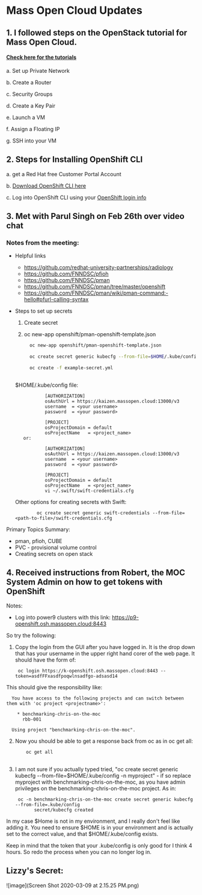 # Mass Open Cloud Updates

## 1. I followed steps on the OpenStack tutorial for Mass Open Cloud.
#### [Check here for the tutorials](https://github.com/CCI-MOC/moc-public/wiki/OpenStack-Tutorial-Index)

  a. Set up Private Network

  b. Create a Router

  c. Security Groups

  d. Create a Key Pair

  e. Launch a VM

  f. Assign a Floating IP

  g. SSH into your VM

 ## 2. Steps for Installing OpenShift CLI
  
  a. get a Red Hat free Customer Portal Account

  b. [Download OpenShift CLI here](https://access.redhat.com/downloads/content/290/ver=4.3/rhel---8/4.3.3/x86_64/product-software)

  c. Log into OpenShift CLI using your [OpenShift login info](https://docs.openshift.com/container-platform/3.9/cli_reference/get_started_cli.html)
    
    
 ## 3. Met with Parul Singh on Feb 26th over video chat
 
 ### Notes from the meeting:
 - Helpful links
    - https://github.com/redhat-university-partnerships/radiology
    - https://github.com/FNNDSC/pfioh
    - https://github.com/FNNDSC/pman
    - https://github.com/FNNDSC/pman/tree/master/openshift
    - https://github.com/FNNDSC/pman/wiki/pman-command:-hello#pfurl-calling-syntax
    
    
 - Steps to set up secrets
 
      1. Create secret

      2. oc new-app openshift/pman-openshift-template.json
        
          ```bash
            oc new-app openshift/pman-openshift-template.json
            
            oc create secret generic kubecfg --from-file=$HOME/.kube/config -n myproject
            
            oc create -f example-secret.yml 
            
          ```

      $HOME/.kube/config file: 

                  [AUTHORIZATION]
                  osAuthUrl = https://kaizen.massopen.cloud:13000/v3
                  username  = <your username>
                  password  = <your password>

                  [PROJECT]
                  osProjectDomain = default
                  osProjectName   = <project_name>
          or: 

                  [AUTHORIZATION]
                  osAuthUrl = https://kaizen.massopen.cloud:13000/v3
                  username  = <your username>
                  password  = <your password>

                  [PROJECT]
                  osProjectDomain = default
                  osProjectName   = <project_name>
                  vi ~/.swift/swift-credentials.cfg 

      Other options for creating secrets with Swift: 

               oc create secret generic swift-credentials --from-file=<path-to-file>/swift-credentials.cfg


Primary Topics Summary:
- pman, pfioh, CUBE
- PVC - provisional volume control
- Creating secrets on open stack
 
 
 ## 4. Received instructions from Robert, the MOC System Admin on how to get tokens with OpenShift
 
 Notes:
 - Log into power9 clusters with this link: https://p9-openshift.osh.massopen.cloud:8443 

 So try the following:

1. Copy the login from the GUI after you have logged in.  It is the drop down that has your username in the upper right hand corer of the web page.  It should have the form of:

        oc login https://k-openshift.osh.massopen.cloud:8443 --token=asdfFFxasdfpoqwlnsadfgo-adsasd14

  This should give the responsibility like:
          
      You have access to the following projects and can switch between them with 'oc project <projectname>':

        * benchmarking-chris-on-the-moc
          rbb-001

      Using project "benchmarking-chris-on-the-moc".

2. Now you should be able to get a response back from oc as in oc get all:
    
    ```bash
        oc get all
            
     ```

3. I am not sure if you actually typed tried, "oc create secret generic kubecfg --from-file=$HOME/.kube/config -n myproject" - if so replace myproject with benchmarking-chris-on-the-moc, as you have admin privileges on the benchmarking-chris-on-the-moc project.  As in:

        oc -n benchmarking-chris-on-the-moc create secret generic kubecfg --from-file=.kube/config 
              secret/kubecfg created

In my case $Home is not in my environment, and I really don't feel like adding it.  You need to ensure $HOME is in your environment and is actually set to the correct value, and that $HOME/.kube/config exists.

Keep in mind that the token that your .kube/config is only good for I think 4 hours.  So redo the process when you can no longer log in.



## Lizzy's Secret:
![image](Screen Shot 2020-03-09 at 2.15.25 PM.png)
